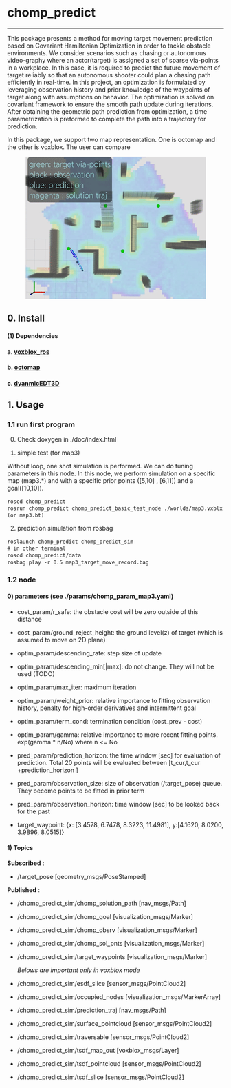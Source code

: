 # chomp_predict

____

 This package presents a method for moving target movement prediction based on Covariant Hamiltonian Optimization in order to tackle obstacle environments. We consider scenarios such as chasing or autonomous video-graphy where an actor(target) is assigned a set of sparse via-points in a workplace. In this case, it is required to predict the
future movement of target reliably so that an autonomous shooter could plan a chasing path efficiently in real-time. In
this project, an optimization is formulated by leveraging observation history and prior knowledge of the waypoints of target along with assumptions on behavior. The optimization is solved on covariant framework to ensure the smooth path update during iterations. After obtaining the geometric path prediction from optimization, a time parametrization is preformed to complete the path into a trajectory for prediction.

In this package, we support two map representation. One is octomap and the other is voxblox. The user can compare 

<p align = "center">
<img src="https://github.com/icsl-Jeon/chomp_predict/blob/master/img/chomp_predict_intro.gif">
</p>

## 0. Install

#### (1) Dependencies

#### 	a. [voxblox_ros](<https://github.com/ethz-asl/voxblox>) 

#### 	b. [octomap](<https://github.com/OctoMap/octomap>)

#### 	c. [dyanmicEDT3D](<https://github.com/OctoMap/octomap>)

## 1. Usage 

### 1.1 run first program

0) Check doxygen in ./doc/index.html

1) simple test (for map3) 

Without loop, one shot simulation is performed. We can do tuning parameters in this node. In this node, we perform simulation on a specific map (map3.*) and with a specific prior points ([5,10] , [6,11]) and a goal([10,10]).

```
roscd chomp_predict
rosrun chomp_predict chomp_predict_basic_test_node ./worlds/map3.vxblx (or map3.bt) 
```

2) prediction simulation from rosbag 

```
roslaunch chomp_predict chomp_predict_sim 
# in other terminal 
roscd chomp_predict/data
rosbag play -r 0.5 map3_target_move_record.bag
```

### 1.2 node 

#### 0) parameters (see ./params/chomp_param_map3.yaml)

* cost_param/r_safe: the obstacle cost will be zero outside of this distance
* cost_param/ground_reject_height: the ground level(z) of target (which is assumed to move on 2D plane)

* optim_param/descending_rate: step size of update 

* optim_param/descending_min[|max]: do not change. They will not be used (TODO)

* optim_param/max_iter: maximum iteration 

* optim_param/weight_prior:  relative importance to fitting observation history, penalty for high-order derivatives and intermittent goal    

* optim_param/term_cond: termination condition (cost_prev - cost)

* optim_param/gamma: relative importance to more recent fitting points. exp(gamma * n/No) where n <= No 

  

* pred_param/prediction_horizon: the time window [sec] for evaluation of prediction. Total 20 points will be evaluated between  [t_cur,t_cur +prediction_horizon ]  

* pred_param/observation_size: size of observation (/target_pose) queue. They become points to be fitted in prior term

* pred_param/observation_horizon: time window [sec] to be looked back for the past   

  

* target_waypoint: {x: [3.4578, 6.7478, 8.3223, 11.4981], y:[4.1620, 8.0200, 3.9896, 8.0515]}

  

#### 1) Topics

**Subscribed**  : 

* /target_pose [geometry_msgs/PoseStamped]

**Published** : 

- /chomp_predict_sim/chomp_solution_path [nav_msgs/Path]

  

- /chomp_predict_sim/chomp_goal [visualization_msgs/Marker]

- /chomp_predict_sim/chomp_obsrv [visualization_msgs/Marker]

- /chomp_predict_sim/chomp_sol_pnts [visualization_msgs/Marker]

- /chomp_predict_sim/target_waypoints [visualization_msgs/Marker]



   *Belows are important only in voxblox mode*

 * /chomp_predict_sim/esdf_slice [sensor_msgs/PointCloud2]

 * /chomp_predict_sim/occupied_nodes [visualization_msgs/MarkerArray]

 * /chomp_predict_sim/prediction_traj [nav_msgs/Path]

 * /chomp_predict_sim/surface_pointcloud [sensor_msgs/PointCloud2]

 * /chomp_predict_sim/traversable [sensor_msgs/PointCloud2]

 * /chomp_predict_sim/tsdf_map_out [voxblox_msgs/Layer]

 * /chomp_predict_sim/tsdf_pointcloud [sensor_msgs/PointCloud2]

 * /chomp_predict_sim/tsdf_slice [sensor_msgs/PointCloud2]

   
